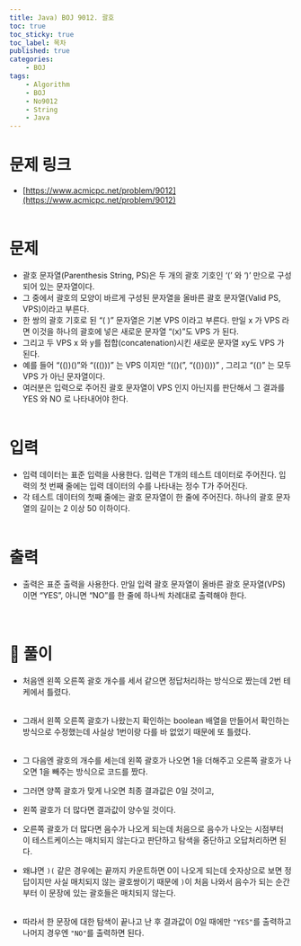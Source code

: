 ```yaml
---
title: Java) BOJ 9012. 괄호
toc: true
toc_sticky: true
toc_label: 목차
published: true
categories:
    - BOJ
tags:
    - Algorithm
    - BOJ
    - No9012
    - String
    - Java
---
```


# 문제 링크
* [https://www.acmicpc.net/problem/9012](https://www.acmicpc.net/problem/9012)<br><br>

# 문제
* 괄호 문자열(Parenthesis String, PS)은 두 개의 괄호 기호인 ‘(’ 와 ‘)’ 만으로 구성되어 있는 문자열이다. 
 * 그 중에서 괄호의 모양이 바르게 구성된 문자열을 올바른 괄호 문자열(Valid PS, VPS)이라고 부른다. 
 * 한 쌍의 괄호 기호로 된 “( )” 문자열은 기본 VPS 이라고 부른다. 만일 x 가 VPS 라면 이것을 하나의 괄호에 넣은 새로운 문자열 “(x)”도 VPS 가 된다. 
 * 그리고 두 VPS x 와 y를 접합(concatenation)시킨 새로운 문자열 xy도 VPS 가 된다. 
 * 예를 들어 “(())()”와 “((()))” 는 VPS 이지만 “(()(”, “(())()))” , 그리고 “(()” 는 모두 VPS 가 아닌 문자열이다. 
 * 여러분은 입력으로 주어진 괄호 문자열이 VPS 인지 아닌지를 판단해서 그 결과를 YES 와 NO 로 나타내어야 한다. <br><br>

# 입력
* 입력 데이터는 표준 입력을 사용한다. 입력은 T개의 테스트 데이터로 주어진다. 입력의 첫 번째 줄에는 입력 데이터의 수를 나타내는 정수 T가 주어진다. 
 * 각 테스트 데이터의 첫째 줄에는 괄호 문자열이 한 줄에 주어진다. 하나의 괄호 문자열의 길이는 2 이상 50 이하이다. <br><br>

# 출력
* 출력은 표준 출력을 사용한다. 만일 입력 괄호 문자열이 올바른 괄호 문자열(VPS)이면 “YES”, 아니면 “NO”를 한 줄에 하나씩 차례대로 출력해야 한다. <br><br><br>

# 👀 풀이
* 처음엔 왼쪽 오른쪽 괄호 개수를 세서 같으면 정답처리하는 방식으로 짰는데 2번 테케에서 틀렸다.<br><br>

 * 그래서 왼쪽 오른쪽 괄호가 나왔는지 확인하는 boolean 배열을 만들어서 확인하는 방식으로 수정했는데 사실상 1번이랑 다를 바 없었기 때문에 또 틀렸다.<br><br>
 
 * 그 다음엔 괄호의 개수를 세는데 왼쪽 괄호가 나오면 1을 더해주고 오른쪽 괄호가 나오면 1을 빼주는 방식으로 코드를 짰다.
 * 그러면 양쪽 괄호가 맞게 나오면 최종 결과값은 0일 것이고,
 * 왼쪽 괄호가 더 많다면 결과값이 양수일 것이다.
 * 오른쪽 괄호가 더 많다면 음수가 나오게 되는데 처음으로 음수가 나오는 시점부터 이 테스트케이스는 매치되지 않는다고 판단하고 탐색을 중단하고 오답처리하면 된다.
 * 왜냐면 `)(` 같은 경우에는 끝까지 카운트하면 0이 나오게 되는데 숫자상으로 보면 정답이지만 사실 매치되지 않는 괄호쌍이기 때문에 `)`이 처음 나와서 음수가 되는 순간부터 이 문장에 있는 괄호들은 매치되지 않는다.<br><br>
 
 * 따라서 한 문장에 대한 탐색이 끝나고 난 후 결과값이 0일 때에만 `"YES"`를 출력하고 나머지 경우엔 `"NO"`를 출력하면 된다.<br><br>

<script src="https://gist.github.com/miro7923/ddec4aae60e81f2a6e622a2acf426ec0.js"></script>

